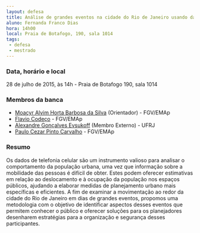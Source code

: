 ```yaml
---
layout: defesa
title: Análise de grandes eventos na cidade do Rio de Janeiro usando dados de telefonia celular
aluno: Fernanda Franco Dias
hora: 14h00
local: Praia de Botafogo, 190, sala 1014
tags:
 - defesa
 - mestrado
---
```


### Data, horário e local

28 de julho de 2015, às 14h - Praia de Botafogo 190, sala 1014
 
### Membros da banca

- [Moacyr Alvim Horta Barbosa da Silva](/people/moacyr.silva.html) (Orientador) - FGV/EMAp
- [Flavio Codeço](/people/flavio.coelho.html) - FGV/EMAp 
- [Alexandre Gonçalves Evsukoff](http://lattes.cnpq.br/6443456845137235) (Membro Externo) - UFRJ
- [Paulo Cezar Pinto Carvalho](/people/paulo.carvalho.html) - FGV/EMAp

 
### Resumo
 
Os dados de telefonia celular são um instrumento valioso para analisar
o comportamento da população urbana, uma vez que informação sobre a
mobilidade das pessoas é difícil de obter. Estes podem oferecer
estimativas em relação ao deslocamento e à ocupação da população nos
espaços públicos, ajudando a elaborar medidas de planejamento urbano
mais específicas e eficientes. A fim de examinar a movimentação ao
redor da cidade do Rio de Janeiro em dias de grandes eventos, propomos
uma metodologia com o objetivo de identificar aspectos desses eventos
que permitem conhecer o público e oferecer soluções para os
planejadores desenharem estratégias para a organização e segurança
desses participantes.
